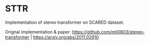 # STTR
Implementation of stereo transformer on SCARED dataset.

Orignal implementation & paper: https://github.com/mli0603/stereo-transformer | https://arxiv.org/abs/2011.02910
